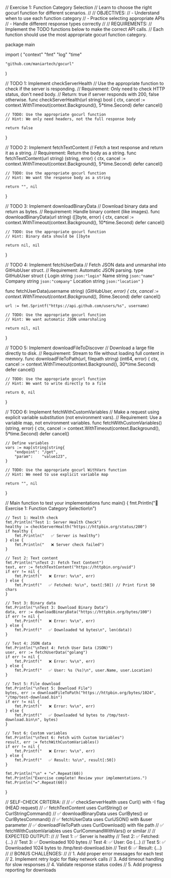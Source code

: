 // Exercise 1: Function Category Selection
// Learn to choose the right gocurl function for different scenarios.
//
// OBJECTIVES:
// - Understand when to use each function category
// - Practice selecting appropriate APIs
// - Handle different response types correctly
//
// REQUIREMENTS:
// Implement the TODO functions below to make the correct API calls.
// Each function should use the most appropriate gocurl function category.

package main

import (
    "context"
    "fmt"
    "log"
    "time"

    "github.com/maniartech/gocurl"
)

// TODO 1: Implement checkServerHealth
// Use the appropriate function to check if the server is responding.
// Requirement: Only need to check HTTP status, don't need body.
// Return: true if server responds with 200, false otherwise.
func checkServerHealth(url string) bool {
    ctx, cancel := context.WithTimeout(context.Background(), 5*time.Second)
    defer cancel()

    // TODO: Use the appropriate gocurl function
    // Hint: We only need headers, not the full response body

    return false
}

// TODO 2: Implement fetchTextContent
// Fetch a text response and return it as a string.
// Requirement: Return the body as a string.
func fetchTextContent(url string) (string, error) {
    ctx, cancel := context.WithTimeout(context.Background(), 5*time.Second)
    defer cancel()

    // TODO: Use the appropriate gocurl function
    // Hint: We want the response body as a string

    return "", nil
}

// TODO 3: Implement downloadBinaryData
// Download binary data and return as bytes.
// Requirement: Handle binary content (like images).
func downloadBinaryData(url string) ([]byte, error) {
    ctx, cancel := context.WithTimeout(context.Background(), 10*time.Second)
    defer cancel()

    // TODO: Use the appropriate gocurl function
    // Hint: Binary data should be []byte

    return nil, nil
}

// TODO 4: Implement fetchUserData
// Fetch JSON data and unmarshal into GitHubUser struct.
// Requirement: Automatic JSON parsing.
type GitHubUser struct {
    Login    string `json:"login"`
    Name     string `json:"name"`
    Company  string `json:"company"`
    Location string `json:"location"`
}

func fetchUserData(username string) (*GitHubUser, error) {
    ctx, cancel := context.WithTimeout(context.Background(), 5*time.Second)
    defer cancel()

    url := fmt.Sprintf("https://api.github.com/users/%s", username)

    // TODO: Use the appropriate gocurl function
    // Hint: We want automatic JSON unmarshaling

    return nil, nil
}

// TODO 5: Implement downloadFileToDiscover
// Download a large file directly to disk.
// Requirement: Stream to file without loading full content in memory.
func downloadFileToPath(url, filepath string) (int64, error) {
    ctx, cancel := context.WithTimeout(context.Background(), 30*time.Second)
    defer cancel()

    // TODO: Use the appropriate gocurl function
    // Hint: We want to write directly to a file

    return 0, nil
}

// TODO 6: Implement fetchWithCustomVariables
// Make a request using explicit variable substitution (not environment vars).
// Requirement: Use a variable map, not environment variables.
func fetchWithCustomVariables() (string, error) {
    ctx, cancel := context.WithTimeout(context.Background(), 5*time.Second)
    defer cancel()

    // Define variables
    vars := map[string]string{
        "endpoint": "/get",
        "param":    "value123",
    }

    // TODO: Use the appropriate gocurl WithVars function
    // Hint: We need to use explicit variable map

    return "", nil
}

// Main function to test your implementations
func main() {
    fmt.Println("🧪 Exercise 1: Function Category Selection\n")

    // Test 1: Health check
    fmt.Println("Test 1: Server Health Check")
    healthy := checkServerHealth("https://httpbin.org/status/200")
    if healthy {
        fmt.Println("   ✅ Server is healthy")
    } else {
        fmt.Println("   ❌ Server check failed")
    }

    // Test 2: Text content
    fmt.Println("\nTest 2: Fetch Text Content")
    text, err := fetchTextContent("https://httpbin.org/uuid")
    if err != nil {
        fmt.Printf("   ❌ Error: %v\n", err)
    } else {
        fmt.Printf("   ✅ Fetched: %s\n", text[:50]) // Print first 50 chars
    }

    // Test 3: Binary data
    fmt.Println("\nTest 3: Download Binary Data")
    data, err := downloadBinaryData("https://httpbin.org/bytes/100")
    if err != nil {
        fmt.Printf("   ❌ Error: %v\n", err)
    } else {
        fmt.Printf("   ✅ Downloaded %d bytes\n", len(data))
    }

    // Test 4: JSON data
    fmt.Println("\nTest 4: Fetch User Data (JSON)")
    user, err := fetchUserData("golang")
    if err != nil {
        fmt.Printf("   ❌ Error: %v\n", err)
    } else {
        fmt.Printf("   ✅ User: %s (%s)\n", user.Name, user.Location)
    }

    // Test 5: File download
    fmt.Println("\nTest 5: Download File")
    bytes, err := downloadFileToPath("https://httpbin.org/bytes/1024", "/tmp/test-download.bin")
    if err != nil {
        fmt.Printf("   ❌ Error: %v\n", err)
    } else {
        fmt.Printf("   ✅ Downloaded %d bytes to /tmp/test-download.bin\n", bytes)
    }

    // Test 6: Custom variables
    fmt.Println("\nTest 6: Fetch with Custom Variables")
    result, err := fetchWithCustomVariables()
    if err != nil {
        fmt.Printf("   ❌ Error: %v\n", err)
    } else {
        fmt.Printf("   ✅ Result: %s\n", result[:50])
    }

    fmt.Println("\n" + "=".Repeat(60))
    fmt.Println("Exercise complete! Review your implementations.")
    fmt.Println("=".Repeat(60))
}

// SELF-CHECK CRITERIA:
//
// ✅ checkServerHealth uses Curl() with -I flag (HEAD request)
// ✅ fetchTextContent uses CurlString() or CurlStringCommand()
// ✅ downloadBinaryData uses CurlBytes() or CurlBytesCommand()
// ✅ fetchUserData uses CurlJSON() with &user parameter
// ✅ downloadFileToPath uses CurlDownload() with file path
// ✅ fetchWithCustomVariables uses CurlCommandWithVars() or similar
//
// EXPECTED OUTPUT:
//
// Test 1: ✅ Server is healthy
// Test 2: ✅ Fetched: {...}
// Test 3: ✅ Downloaded 100 bytes
// Test 4: ✅ User: Go (...)
// Test 5: ✅ Downloaded 1024 bytes to /tmp/test-download.bin
// Test 6: ✅ Result: {...}
//
// BONUS CHALLENGES:
//
// 1. Add proper error messages for each test
// 2. Implement retry logic for flaky network calls
// 3. Add timeout handling for slow responses
// 4. Validate response status codes
// 5. Add progress reporting for downloads
